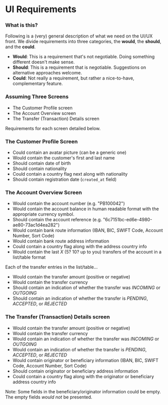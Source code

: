 # UI Requirements

### What is this?
Following is a (very) general description of what we need on the UI/UX front. 
We divide requirements into three categories, the **would**, the **should**, and the **could**.

- **Would**: This is a requirement that's not negotiable. Doing something different doesn't make sense.
- **Should**: This is a requirement that is negotiable. Suggestions on alternative approaches welcome.
- **Could**: Not really a requirement, but rather a nice-to-have, complementary feature.

### Assuming Three Screens
- The Customer Profile screen
- The Account Overview screen
- The Transfer (Transaction) Details screen

Requirements for each screen detailed below.

### The Customer Profile Screen

- Could contain an avatar picture (can be a generic one)
- Would contain the customer's first and last name
- Should contain date of birth
- Should contain nationality
- Could contain a country flag next along with nationality
- Should contain registration date (`created_at` field)

### The Account Overview Screen

- Would contain the account number (e.g. "PB100042")
- Would contain the account balance in human readable format with the appropriate currency symbol.
- Should contain the account reference (e.g. "6c7151bc-ed6e-4980-ae80-73ac1d4ea282")
- Would contain bank route information (IBAN, BIC, SWIFT Code, Account Number, Sort Code)
- Would contain bank route address information
- Could contain a country flag along with the address country info
- Would contain the last _X_ (5? 10? up to you) transfers of the account in a list/table format

Each of the transfer entries in the list/table...

- Would contain the transfer amount (positive or negative)
- Would contain the transfer currency
- Should contain an indication of whether the transfer was _INCOMING_ or _OUTGOING_
- Should contain an indication of whether the transfer is _PENDING_, _ACCEPTED_, or _REJECTED_

### The Transfer (Transaction) Details screen

- Would contain the transfer amount (positive or negative)
- Would contain the transfer currency
- Would contain an indication of whether the transfer was _INCOMING_ or _OUTGOING_
- Would contain an indication of whether the transfer is _PENDING_, _ACCEPTED_, or _REJECTED_
- Would contain originator or beneficiary information (IBAN, BIC, SWIFT Code, Account Number, Sort Code)
- Should contain originator or beneficiary address information
- Could contain a country flag along with the originator or beneficiary address country info

Note:
Some fields in the beneficiary/originator information could be empty. The empty fields _would not_ be presented. 



